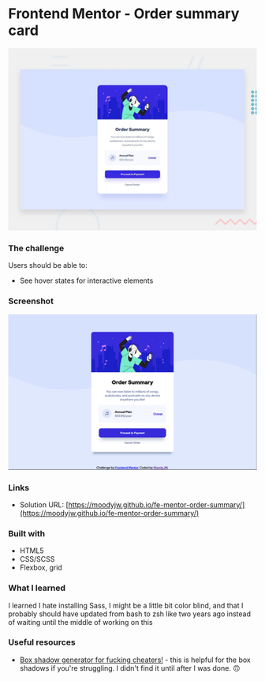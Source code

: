 # Frontend Mentor - Order summary card

![Design preview for the Order summary card coding challenge](./design/desktop-preview.jpg)

### The challenge

Users should be able to:

- See hover states for interactive elements

### Screenshot

![](./images/order-summary-card-screenshot.png)

### Links

- Solution URL: [https://moodyjw.github.io/fe-mentor-order-summary/](https://moodyjw.github.io/fe-mentor-order-summary/)

### Built with

- HTML5
- CSS/SCSS
- Flexbox, grid

### What I learned

I learned I hate installing Sass, I might be a little bit color blind, and that I probably should have updated from bash to zsh like two years ago instead of waiting until the middle of working on this

### Useful resources

- [Box shadow generator for fucking cheaters!](https://developer.mozilla.org/en-US/docs/Web/CSS/CSS_Backgrounds_and_Borders/Box-shadow_generator) - this is helpful for the box shadows if you're struggling. I didn't find it until after I was done. 🙃

